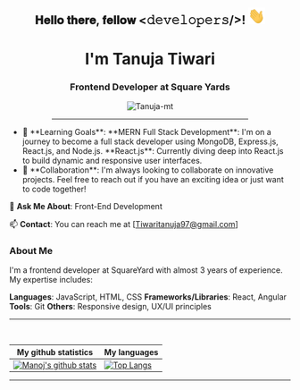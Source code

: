<div align="center">
<h2> 𝐇𝐞𝐥𝐥𝐨 𝐭𝐡𝐞𝐫𝐞, 𝐟𝐞𝐥𝐥𝐨𝐰 <𝚍𝚎𝚟𝚎𝚕𝚘𝚙𝚎𝚛𝚜/>! <img src="https://github.com/ABSphreak/ABSphreak/blob/master/gifs/Hi.gif" width="30px" height="30px"></h2>
</div>
<h1 align="center"> I'm Tanuja Tiwari</h1>
<!-- <h3 align="center">Computer Science graduate From DIT University, Dehradun</h3> -->
<h3 align="center">Frontend Developer at Square Yards</h3>

<!-- Visitor count -->
 <div align="center">
<p align="center"> <img src="https://komarev.com/ghpvc/?username=Tanuja-mt&label=Profile%20views&color=0e75b6&style=flat" alt="Tanuja-mt" /> </p>
<hr width= "70%">
 </div>
 
<ul>
  <li>🌱 **Learning Goals**: 
  **MERN Full Stack Development**: I'm on a journey to become a full stack developer using MongoDB, Express.js, React.js, and Node.js.
   **React.js**: Currently diving deep into React.js to build dynamic and responsive user interfaces.</li>
 
 <li>
  👯 **Collaboration**: 
     I'm always looking to collaborate on innovative projects. Feel free to reach out if you have an exciting idea or just want to code together!
 </li>
</ul>

  💬 **Ask Me About**: 
   Front-End Development

 📫 **Contact**: 
You can reach me at [Tiwaritanuja97@gmail.com]


### About Me

I'm a frontend developer at SquareYard with almost 3 years of experience. My expertise includes:

 **Languages**: JavaScript, HTML, CSS
**Frameworks/Libraries**: React, Angular
 **Tools**: Git 
 **Others**: Responsive design, UX/UI principles
</div>
<hr>
</br>
<div align="center">

|My github statistics|My languages
|-|-|
|[![Manoj's github stats](https://github-readme-stats.vercel.app/api?username=Tanuja-mt&show_icons=true&theme=dark&hide_title=true)](https://github.com/Tanuja-mt)|[![Top Langs](https://github-readme-stats.vercel.app/api/top-langs/?username=Tanuja-mt&show_icons=true&theme=dark&layout=compact&hide_title=true)](https://github.com/Tanuja-mt)|
<hr>
</br>

</div>


